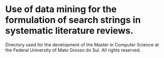 # Use of data mining for the formulation of search strings in systematic literature reviews.

Directory used for the development of the Master in Computer Science at the Federal University of Mato Grosso do Sul. All rights reserved.
